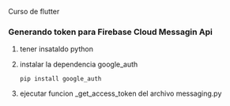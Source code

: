 Curso de flutter 


### Generando token para Firebase Cloud Messagin Api

1. tener insataldo python
2. instalar la dependencia google_auth    

    ```
    pip install google_auth
    ```

3. ejecutar funcion _get_access_token del archivo messaging.py